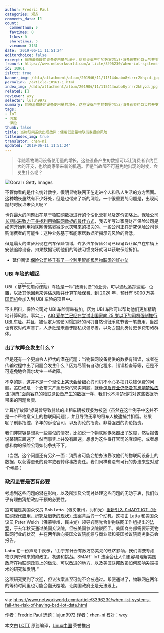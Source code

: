 ```yaml
---
author: Fredric Paul
categories: 观点
comments_data: []
count:
  commentnum: 0
  favtimes: 0
  likes: 0
  sharetimes: 0
  viewnum: 3131
date: '2019-06-11 11:51:24'
editorchoice: false
excerpt: 伴随着物联网设备使用量的增长，这些设备产生的数据可以让消费者节约巨大的开支，也给商家带来新的机遇。但是当故障不可避免地出现的时候，会发生什么呢？
fromurl: https://www.networkworld.com/article/3396230/when-iot-systems-fail-the-risk-of-having-bad-iot-data.html
id: 10961
islctt: true
banner_img: /data/attachment/album/201906/11/115144oabo8ytrrr2khyzd.jpg
permalink: /article-10961-1.html
index_img: /data/attachment/album/201906/11/115144oabo8ytrrr2khyzd.jpg.thumb.jpg
related: []
reviewer: wxy
selector: lujun9972
summary: 伴随着物联网设备使用量的增长，这些设备产生的数据可以让消费者节约巨大的开支，也给商家带来新的机遇。但是当故障不可避免地出现的时候，会发生什么呢？
tags:
- IoT
- 汽车
- 保险
thumb: false
title: 当物联网系统出现故障：使用低质量物联网数据的风险
titleindex_img: true
translator: chen-ni
updated: '2019-06-11 11:51:24'
---
```



> 
> 伴随着物联网设备使用量的增长，这些设备产生的数据可以让消费者节约巨大的开支，也给商家带来新的机遇。但是当故障不可避免地出现的时候，会发生什么呢？
> 
> 
> 


![Oonal / Getty Images](/data/attachment/album/201906/11/115144oabo8ytrrr2khyzd.jpg)


不管你看的是什么统计数字，很明显物联网正在走进个人和私人生活的方方面面。这种增长虽然有不少好处，但是也带来了新的风险。一个很重要的问题是，出现问题的时候谁来负责呢？


也许最大的问题出在基于物联网数据进行的个性化营销以及定价策略上。[保险公司长期以来致力于寻找利用物联网数据的最佳方式](https://www.networkworld.com/article/3264655/most-insurance-carriers-not-ready-to-use-iot-data.html)，我去年写过家庭财产保险公司是如何开始利用物联网传感器减少水灾带来的损失的。一些公司正在研究保险公司竞购消费者的可能性：这种业务基于智能家居数据所揭示的风险的高低。


但是最大的进步出现在汽车保险领域。许多汽车保险公司已经可以让客户在车辆上安装追踪设备，如果数据证明他们的驾驶习惯良好就可以获取保险折扣。


* 延伸阅读:[保险公司终于有了一个利用智能家居物联网的好办法](https://www.networkworld.com/article/3296706/finally-a-smart-way-for-insurers-to-leverage-iot-in-smart-homes.html)


### UBI 车险的崛起


UBI（<ruby> 基于使用的保险 <rt>  usage-based insurance </rt></ruby>）车险是一种“按需付费”的业务，可以通过追踪速度、位置，以及其他因素来评估风险并计算车险保费。到 2020 年，预计有 [5000 万美国司机](https://www.businessinsider.com/iot-is-changing-the-auto-insurance-industry-2015-8)会加入到 UBI 车险的项目中。


不出所料，保险公司对 UBI 车险青睐有加，因为 UBI 车险可以帮助他们更加精确地计算风险。事实上，[AIG 爱尔兰已经在尝试让国家向 25 岁以下的司机强制推行 UBI 车险](https://www.iotforall.com/iot-data-is-disrupting-the-insurance-industry/)。并且，被认定为驾驶习惯良好的司机自然也很乐意节省一笔费用。当然也有反对的声音了，大多数是来自于隐私权倡导者，以及会因此支付更多费用的群体。


### 出了故障会发生什么？


但是还有一个更加令人担忧的潜在问题：当物联网设备提供的数据有错误，或者在传输过程中出了问题会发生什么？因为尽管有自动化程序、错误检查等等，还是不可避免地会偶尔发生一些故障。


不幸的是，这并不是一个理论上某天会给细心的司机不小心多扣几块钱保费的问题。这已经是一个会带来严重后果的现实问题。就像[保险行业仍然没有想清楚谁应该“拥有”面向客户的物联网设备产生的数据](https://www.sas.com/en_us/insights/articles/big-data/5-challenges-for-iot-in-insurance-industry.html)一样，我们也不清楚谁将对这些数据所带来的问题负责。


计算机“故障”据说曾导致赫兹的出租车辆被误报为被盗（虽然在这个例子中这并不是一个严格意义上的物联网问题），并且导致无辜的租车人被逮捕并扣留。结果呢？刑事指控，多年的诉讼官司，以及舆论的指责。非常强烈的舆论指责。


我们非常容易想象一些类似的情况，比如说一个物联网传感器出了故障，然后报告说某辆车超速了，然而事实上并没有超速。想想为这件事打官司的麻烦吧，或者想想和你的保险公司如何争执不下。


（当然，这个问题还有另外一面：消费者可能会想办法篡改他们的物联网设备上的数据，以获得更低的费率或者转移事故责任。我们同样也没有可行的办法来应对*这个问题*。）


### 政府监管是否有必要


考虑到这些问题的潜在影响，以及所涉及公司对处理这些问题的无动于衷，我们似乎有理由猜想政府干预的必要性。


这可能是美国众议员 Bob Latta（俄亥俄州，共和党）[重新引入 SMART IOT（物联网现代应用、研究及趋势的现状）法案](https://www.multichannel.com/news/latta-re-ups-smart-iot-act)背后的一个动机。这项由 Latta 和美国众议员 Peter Welch（佛蒙特州，民主党）领导的两党合作物联网工作组提出的[法案](https://latta.house.gov/uploadedfiles/smart_iot_116th.pdf)，于去年秋天通过美国众议院，但被美国参议院驳回了。美国商务部需要研究物联网行业的状况，并在两年后向美国众议院能源与商业部和美国参议院商务委员会报告。


Latta 在一份声明中表示，“由于预计会有数万亿美元的经济影响，我们需要考虑物联网所带来的的政策，机遇和挑战。SMART IoT 法案会让人们更容易理解美国政府在物联网政策上的做法、可以改进的地方，以及美国联邦政策如何影响尖端技术的研究和发明。”


这项研究受到了欢迎，但该法案甚至可能不会被通过。即便通过了，物联网在两年的等待时间里也可能会翻天覆地，让美国政府还是无法跟上。




---


via: <https://www.networkworld.com/article/3396230/when-iot-systems-fail-the-risk-of-having-bad-iot-data.html>


作者：[Fredric Paul](https://www.networkworld.com/author/Fredric-Paul/) 选题：[lujun9972](https://github.com/lujun9972) 译者：[chen-ni](https://github.com/chen-ni) 校对：[wxy](https://github.com/wxy)


本文由 [LCTT](https://github.com/LCTT/TranslateProject) 原创编译，[Linux中国](https://linux.cn/) 荣誉推出